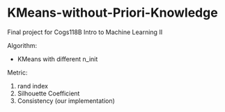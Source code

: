 # KMeans-without-Priori-Knowledge
Final project for Cogs118B Intro to Machine Learning II

Algorithm:
* KMeans with different n_init

Metric:
1. rand index
2. Silhouette Coefficient
3. Consistency (our implementation)
